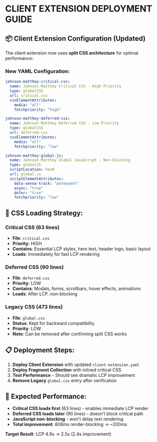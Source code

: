 # CLIENT EXTENSION DEPLOYMENT GUIDE

## 📦 **Client Extension Configuration (Updated)**

The client extension now uses **split CSS architecture** for optimal performance:

### **New YAML Configuration:**
```yaml
johnson-matthey-critical-css:
  name: Johnson Matthey Critical CSS - High Priority
  type: globalCSS
  url: critical.css
  cssElementAttributes:
    media: "all"
    fetchpriority: "high"

johnson-matthey-deferred-css:
  name: Johnson Matthey Deferred CSS - Low Priority  
  type: globalCSS
  url: deferred.css
  cssElementAttributes:
    media: "all"
    fetchpriority: "low"

johnson-matthey-global-js:
  name: Johnson Matthey Global JavaScript - Non-blocking
  type: globalJS
  scriptLocation: head
  url: global.js
  scriptElementAttributes:
    data-senna-track: "permanent"
    async: "true"
    defer: "true"
    fetchpriority: "low"
```

## **🎯 CSS Loading Strategy:**

### **Critical CSS (63 lines)**
- **File**: `critical.css`
- **Priority**: HIGH
- **Contains**: Essential LCP styles, hero text, header logo, basic layout
- **Loads**: Immediately for fast LCP rendering

### **Deferred CSS (90 lines)**  
- **File**: `deferred.css`
- **Priority**: LOW
- **Contains**: Modals, forms, scrollbars, hover effects, animations
- **Loads**: After LCP, non-blocking

### **Legacy CSS (473 lines)**
- **File**: `global.css` 
- **Status**: Kept for backward compatibility
- **Priority**: LOW
- **Note**: Can be removed after confirming split CSS works

## **📋 Deployment Steps:**

1. **Deploy Client Extension** with updated `client-extension.yaml`
2. **Deploy Fragment Collection** with inlined critical CSS
3. **Test Performance** - Should see dramatic LCP improvement
4. **Remove Legacy** `global.css` entry after verification

## **🚀 Expected Performance:**

- **Critical CSS loads first** (63 lines) - enables immediate LCP render
- **Deferred CSS loads later** (90 lines) - doesn't block critical path  
- **JavaScript non-blocking** - won't delay text rendering
- **Total improvement**: 808ms render-blocking → ~200ms

**Target Result**: LCP 4.9s → 2.5s (2.4s improvement)